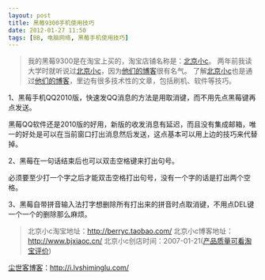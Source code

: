 ```yaml
---
layout: post
title: 黑莓9300手机使用技巧
date: 2012-01-27 11:50
tags: [BB, 电脑网络, 黑莓手机使用技巧]
---
```

<blockquote>我的黑莓9300是在淘宝上买的，淘宝店铺名称是：<a href="http://s.click.taobao.com/t_8?e=7HZ5x%2BOzcdM6%2B123jH3djNpi5A%3D%3D&amp;p=mm_14830273_0_0" target="_blank">北京小c</a>。
两年前我读大学时就听说过<a href="http://s.click.taobao.com/t_8?e=7HZ5x%2BOzcdM6%2B123jH3djNpi5A%3D%3D&amp;p=mm_14830273_0_0" target="_blank">北京小c</a>，因为<a href="http://www.bjxiaoc.cn/" target="_blank">他们的博客</a>很有名气。
了解<a href="http://s.click.taobao.com/t_8?e=7HZ5x%2BOzcdM6%2B123jH3djNpi5A%3D%3D&amp;p=mm_14830273_0_0" target="_blank">北京小c</a>也是通过<a href="http://www.bjxiaoc.cn/" target="_blank">他们的博客</a>，里边有很多技术性的文章，包括刷机、软件等技巧。</blockquote>

1、黑莓手机QQ2010版，快速发QQ消息的方法是用取消键，而不用先点黑莓键再点发送。

黑莓QQ软件还是2010版的好用，新版的收发消息有延迟，而且没有集成邮箱，唯一的好处是可以在当前窗口打出消息然后发送，这点基本可以用上边的技巧来代替掉。

2、黑莓在一句话结束后也可以双击空格键来打出句号。

必须要至少打一个字之后才能双击空格打出句号，没有一个字的话是打出两个空格。

3、黑莓自带拼音输入法打字想删除所有打出来的拼音时点取消键，不用点DEL键一个一个的删除那么麻烦。

<blockquote>北京小c淘宝地址：<a href="http://s.click.taobao.com/t_8?e=7HZ5x%2BOzcdM6%2B123jH3djNpi5A%3D%3D&amp;p=mm_14830273_0_0" target="_blank">http://berryc.taobao.com/</a>
北京小c博客地址：<a href="http://www.bjxiaoc.cn/" target="_blank">http://www.bjxiaoc.cn/</a>
北京小c创店时间：2007-01-21(<a href="http://rate.taobao.com/user-rate-607a8ba2c534d08fc86a189e0cde1635.htm" target="_blank">产品质量可看淘宝评价</a>)</blockquote>

<a href="http://i.lvshiminglu.com/">尘世客博客</a>：<a href="http://i.lvshiminglu.com/">http://i.lvshiminglu.com/</a>

